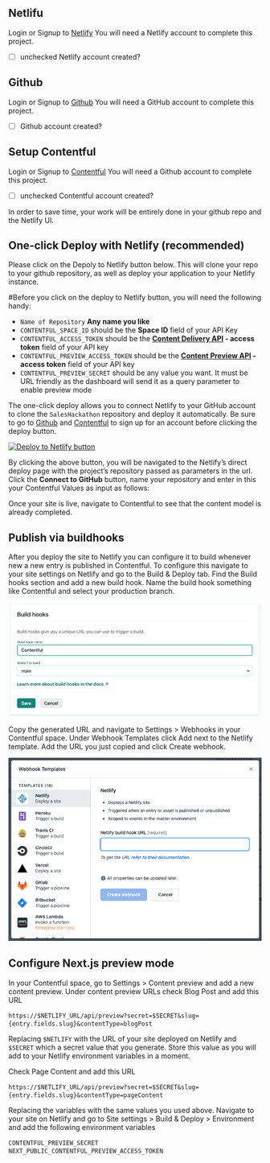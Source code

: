 ## Netlifu

Login or Signup to [Netlify](https://app.netlify.com)
You will need a Netlify account to complete this project. 
- [ ] unchecked Netlify account created? 
## Github

Login or Signup to [Github](https://github.com/signup?source=login)
You will need a GitHub account to complete this project. 
- [ ] Github account created? 
## Setup Contentful

Login or Signup to [Contentful](https://www.contentful.com/sign-up/) 
You will need a Github account to complete this project. 
- [ ] unchecked Contentful account created?


In order to save time, your work will be entirely done in your github repo and the Netlify UI. 
## One-click Deploy with Netlify (recommended)

Please click on the Depoly to Netlify button below. This will clone your repo to your github repository, as well as deploy your application to your Netlify instance. 

#Before you click on the deploy to Netlify button, you will need the following handy:

- `Name of Repository` **Any name you like** 
- `CONTENTFUL_SPACE_ID` should be the **Space ID** field of your API Key
- `CONTENTFUL_ACCESS_TOKEN` should be the **[Content Delivery API](https://www.contentful.com/developers/docs/references/content-delivery-api/) - access token** field of your API key
- `CONTENTFUL_PREVIEW_ACCESS_TOKEN` should be the **[Content Preview API](https://www.contentful.com/developers/docs/references/content-preview-api/) - access token** field of your API key
- `CONTENTFUL_PREVIEW_SECRET` should be any value you want. It must be URL friendly as the dashboard will send it as a query parameter to enable preview mode

The one-click deploy allows you to connect Netlify to your GitHub account to clone the `SalesHackathon` repository and deploy it automatically. Be sure to go to [Github](https://github.com/signup?source=login) and [Contentful](https://www.contentful.com/sign-up/) to sign up for an account before clicking the deploy button.

[![Deploy to Netlify button](https://www.netlify.com/img/deploy/button.svg)](https://app.netlify.com/start/deploy?repository=https://github.com/Netlify-Moneytronic/SalesHackathon)

By clicking the above button, you will be navigated to the Netlify’s direct deploy page with the project’s repository passed as parameters in the url. Click the **Connect to GitHub** button, name your repository and enter in this your Contentful Values as input as follows: 

Once your site is live, navigate to Contentful to see that the content model is already completed. 

## Publish via buildhooks

After you deploy the site to Netlify you can configure it to build whenever new a new entry is published in Contentful. To configure this navigate to your site settings on Netlify and go to the Build & Deploy tab. Find the Build hooks section and add a new build hook. Name the build hook something like Contentful and select your production branch.

![A screenshot of adding a build_hook in the Netlify UI](screenshot_create_build_hook.png)

Copy the generated URL and navigate to Settings > Webhooks in your Contentful space. Under Webhook Templates click Add next to the Netlify template. Add the URL you just copied and click Create webhook.

![A screenshot of adding a build hook in the Contentful UI](screenshot_configure_build_hook.png)
## Configure Next.js preview mode

In your Contentful space, go to Settings > Content preview and add a new content preview. Under content preview URLs check Blog Post and add this URL

```text
https://$NETLIFY_URL/api/preview?secret=$SECRET&slug={entry.fields.slug}&contentType=blogPost
```

Replacing `$NETLIFY` with the URL of your site deployed on Netlify and `$SECRET` which a secret value that you generate. Store this value as you will add to your Netlify environment variables in a moment.

Check Page Content and add this URL

```text
https://$NETLIFY_URL/api/preview?secret=$SECRET&slug={entry.fields.slug}&contentType=pageContent
```

Replacing the variables with the same values you used above. Navigate to your site on Netlify and go to Site settings > Build & Deploy > Environment and add the following environment variables

```text
CONTENTFUL_PREVIEW_SECRET
NEXT_PUBLIC_CONTENTFUL_PREVIEW_ACCESS_TOKEN
```